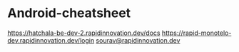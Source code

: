 # Android-cheatsheet

https://hatchala-be-dev-2.rapidinnovation.dev/docs
https://rapid-monotelo-dev.rapidinnovation.dev/login
sourav@rapidinnovation.dev
